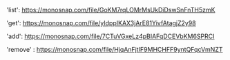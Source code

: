 'list': https://monosnap.com/file/GoKM7rqLOMrMsUkDiDswSnFnTH5zmK

'get': https://monosnap.com/file/yIdppIKAX3jArE81YivfAtagjZ2y98

'add': https://monosnap.com/file/7CTuVGxeLz4pBIAFqDCEVbKM6SPRCI

'remove' : https://monosnap.com/file/HjqAnFjtIF9MHCHFF9yntQFqcVmNZT
